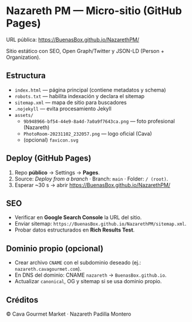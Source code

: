 # Nazareth PM — Micro-sitio (GitHub Pages)

URL pública: https://BuenasBox.github.io/NazarethPM/

Sitio estático con SEO, Open Graph/Twitter y JSON-LD (Person + Organization).

## Estructura
- `index.html` — página principal (contiene metadatos y schema)
- `robots.txt` — habilita indexación y declara el sitemap
- `sitemap.xml` — mapa de sitio para buscadores
- `.nojekyll` — evita procesamiento Jekyll
- `assets/`
  - `9b948966-bf54-44e9-8a4d-7a0a9f7643ca.png` — foto profesional (Nazareth)
  - `PhotoRoom-20231102_232057.png` — logo oficial (Cava)
  - (opcional) `favicon.svg`

## Deploy (GitHub Pages)
1. Repo **público** → Settings → **Pages**.
2. Source: *Deploy from a branch* · Branch: `main` · Folder: `/ (root)`.
3. Esperar ~30 s → abrir https://BuenasBox.github.io/NazarethPM/

## SEO
- Verificar en **Google Search Console** la URL del sitio.
- Enviar sitemap: `https://BuenasBox.github.io/NazarethPM/sitemap.xml`.
- Probar datos estructurados en **Rich Results Test**.

## Dominio propio (opcional)
- Crear archivo `CNAME` con el subdominio deseado (ej.: `nazareth.cavagourmet.com`).
- En DNS del dominio: CNAME `nazareth` → `BuenasBox.github.io`.
- Actualizar `canonical`, OG y sitemap si se usa dominio propio.

## Créditos
© Cava Gourmet Market · Nazareth Padilla Montero
